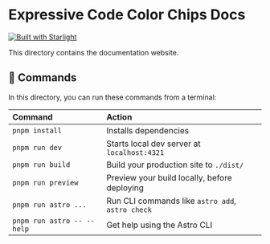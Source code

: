 # Expressive Code Color Chips Docs

[![Built with Starlight](https://astro.badg.es/v2/built-with-starlight/tiny.svg)](https://starlight.astro.build)

This directory contains the documentation website.

## 🧞 Commands

In this directory, you can run these commands from a terminal:

| Command                    | Action                                           |
| :------------------------- | :----------------------------------------------- |
| `pnpm install`             | Installs dependencies                            |
| `pnpm run dev`             | Starts local dev server at `localhost:4321`      |
| `pnpm run build`           | Build your production site to `./dist/`          |
| `pnpm run preview`         | Preview your build locally, before deploying     |
| `pnpm run astro ...`       | Run CLI commands like `astro add`, `astro check` |
| `pnpm run astro -- --help` | Get help using the Astro CLI                     |
